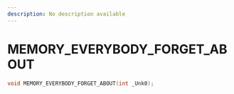 ```yaml
---
description: No description available 
---
```


# MEMORY_EVERYBODY_FORGET_ABOUT

```cpp
void MEMORY_EVERYBODY_FORGET_ABOUT(int _Unk0);
```